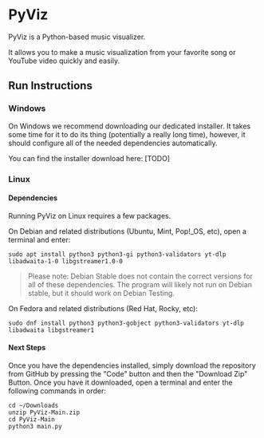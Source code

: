 # PyViz

PyViz is a Python-based music visualizer.

It allows you to make a music visualization from your favorite song or YouTube video quickly and easily.

## Run Instructions

### Windows

On Windows we recommend downloading our dedicated installer. It takes some time for it to do its thing (potentially a really long time), however, it should configure all of the needed dependencies automatically.

You can find the installer download here: [TODO]

### Linux

#### Dependencies

Running PyViz on Linux requires a few packages.

On Debian and related distributions (Ubuntu, Mint, Pop!_OS, etc), open a terminal and enter:

`sudo apt install python3 python3-gi python3-validators yt-dlp libadwaita-1-0 libgstreamer1.0-0`

> Please note: Debian Stable does not contain the correct versions for all of these dependencies. The program will likely not run on Debian stable, but it should work on Debian Testing.

On Fedora and related distributions (Red Hat, Rocky, etc):

`sudo dnf install python3 python3-gobject python3-validators yt-dlp libadwaita libgstreamer1`

#### Next Steps

Once you have the dependencies installed, simply download the repository from GitHub by pressing the "Code" button and then the "Download Zip" Button. Once you have it downloaded, open a terminal and enter the following commands in order:

```
cd ~/Downloads
unzip PyViz-Main.zip
cd PyViz-Main
python3 main.py
```